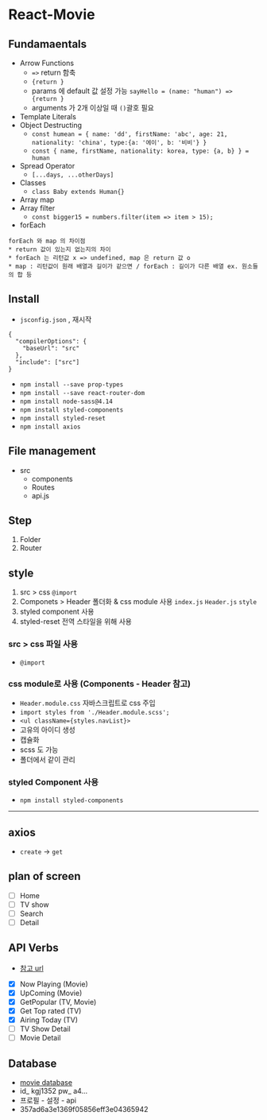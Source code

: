 # React-Movie

## Fundamaentals
* Arrow Functions 
    * `=>` return 함축
    * `{return }`
    * params 에 default 값 설정 가능 `sayHello = (name: "human") => {return }`
    * arguments 가 2개 이상일 때 `()`괄호 필요
* Template Literals
* Object Destructing
    * `const humean = { name: 'dd', firstName: 'abc', age: 21, nationality: 'china', type:{a: '에이', b: '비비'} }`
    * `const { name, firstName, nationality: korea, type: {a, b} } = human`
* Spread Operator
    * `[...days, ...otherDays]`
* Classes
    * `class Baby extends Human{}`
* Array map
* Array filter
    * `const bigger15 = numbers.filter(item => item > 15);`
* forEach
```
forEach 와 map 의 차이점
* return 값이 있는지 없는지의 차이
* forEach 는 리턴값 x => undefined, map 은 return 값 o 
* map : 리턴값이 원래 배열과 길이가 같으면 / forEach : 길이가 다른 배열 ex. 원소들의 합 등
```

## Install
* `jsconfig.json` , 재시작
```
{
  "compilerOptions": {
    "baseUrl": "src"
  },
  "include": ["src"]
}
```
* `npm install --save prop-types`
* `npm install --save react-router-dom`
* `npm install node-sass@4.14`
* `npm install styled-components`
* `npm install styled-reset`
* `npm install axios`

## File management
* src
    * components
    * Routes
    * api.js

## Step 
1. Folder 
2. Router

## style
1. src > css `@import`
2. Componets > Header 폴더화 &amp; css module 사용 `index.js` `Header.js` `style`
3. styled component 사용
4. styled-reset 전역 스타일을 위해 사용
### src > css 파일 사용
* `@import`
### css module로 사용 (Components - Header 참고)
* `Header.module.css` 자바스크립트로 css 주입 
* `import styles from './Header.module.scss';`
* `<ul className={styles.navList}>`
* 고유의 아이디 생성
* 캡슐화
* scss 도 가능
* 폴더에서 같이 관리
### styled Component 사용
* `npm install styled-components`
---
## axios
* `create` -> `get`

## plan of screen
- [ ] Home
- [ ] TV show
- [ ] Search
- [ ] Detail

## API Verbs
* [참고 url](https://developers.themoviedb.org/3/getting-started/introduction)
- [x] Now Playing (Movie)
- [x] UpComing (Movie)
- [x] GetPopular (TV, Movie)
- [x] Get Top rated (TV)
- [x] Airing Today (TV)
- [ ] TV Show Detail
- [ ] Movie Detail

## Database
* [movie database](https://www.themoviedb.org/documentation/api)
* id_ kgj1352 pw_ a4...
* 프로필 - 설정 - api 
* 357ad6a3e1369f05856eff3e04365942
